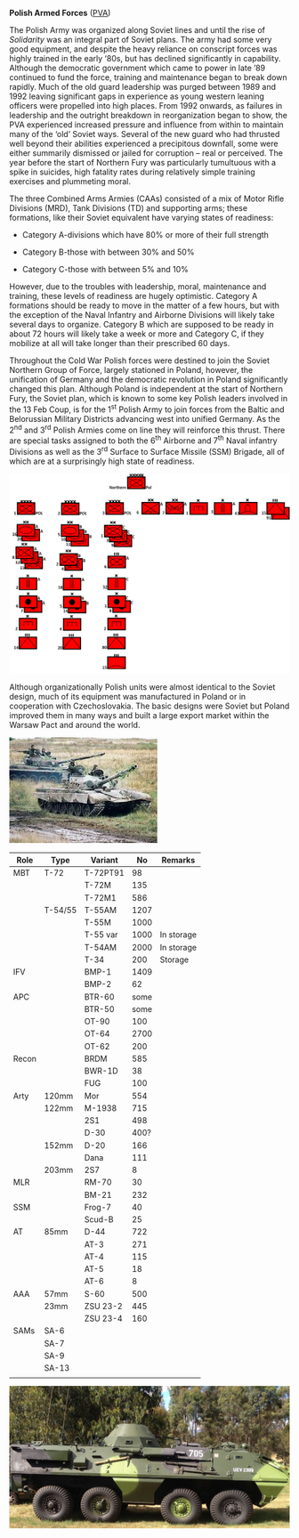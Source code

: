 **Polish Armed Forces**
([PVA](https://en.wikipedia.org/wiki/Polish_People%27s_Army_order_of_battle))

The Polish Army was organized along Soviet lines and until the rise of
*Solidarity* was an integral part of Soviet plans. The army had some
very good equipment, and despite the heavy reliance on conscript forces
was highly trained in the early ‘80s, but has declined significantly in
capability. Although the democratic government which came to power in
late ’89 continued to fund the force, training and maintenance began to
break down rapidly. Much of the old guard leadership was purged between
1989 and 1992 leaving significant gaps in experience as young western
leaning officers were propelled into high places. From 1992 onwards, as
failures in leadership and the outright breakdown in reorganization
began to show, the PVA experienced increased pressure and influence from
within to maintain many of the ‘old’ Soviet ways. Several of the new
guard who had thrusted well beyond their abilities experienced a
precipitous downfall, some were either summarily dismissed or jailed for
corruption – real or perceived. The year before the start of Northern
Fury was particularly tumultuous with a spike in suicides, high fatality
rates during relatively simple training exercises and plummeting moral.

The three Combined Arms Armies (CAAs) consisted of a mix of Motor Rifle
Divisions (MRD), Tank Divisions (TD) and supporting arms; these
formations, like their Soviet equivalent have varying states of
readiness:

  - Category A-divisions which have 80% or more of their full strength

  - Category B-those with between 30% and 50%

  - Category C-those with between 5% and 10%

However, due to the troubles with leadership, moral, maintenance and
training, these levels of readiness are hugely optimistic. Category A
formations should be ready to move in the matter of a few hours, but
with the exception of the Naval Infantry and Airborne Divisions will
likely take several days to organize. Category B which are supposed to
be ready in about 72 hours will likely take a week or more and Category
C, if they mobilize at all will take longer than their prescribed 60
days.

Throughout the Cold War Polish forces were destined to join the Soviet
Northern Group of Force, largely stationed in Poland, however, the
unification of Germany and the democratic revolution in Poland
significantly changed this plan. Although Poland is independent at the
start of Northern Fury, the Soviet plan, which is known to some key
Polish leaders involved in the 13 Feb Coup, is for the 1<sup>st</sup>
Polish Army to join forces from the Baltic and Belorussian Military
Districts advancing west into unified Germany. As the 2<sup>nd</sup> and
3<sup>rd</sup> Polish Armies come on line they will reinforce this
thrust. There are special tasks assigned to both the 6<sup>th</sup>
Airborne and 7<sup>th</sup> Naval infantry Divisions as well as the
3<sup>rd</sup> Surface to Surface Missile (SSM) Brigade, all of which
are at a surprisingly high state of readiness.

![](/assets/images/warsaw/pl/army/image1.png)

Although organizationally Polish units were almost identical to the
Soviet design, much of its equipment was manufactured in Poland or in
cooperation with Czechoslovakia. The basic designs were Soviet but
Poland improved them in many ways and built a large export market within
the Warsaw Pact and around the world.

![](/assets/images/warsaw/pl/army/image2.jpg)

| **Role** | **Type** | **Variant** | **No** | **Remarks** |
| -------- | -------- | ----------- | ------ | ----------- |
| MBT      | T-72     | T-72PT91    | 98     |             |
|          |          | T-72M       | 135    |             |
|          |          | T-72M1      | 586    |             |
|          | T-54/55  | T-55AM      | 1207   |             |
|          |          | T-55M       | 1000   |             |
|          |          | T-55 var    | 1000   | In storage  |
|          |          | T-54AM      | 2000   | In storage  |
|          |          | T-34        | 200    | Storage     |
| IFV      |          | BMP-1       | 1409   |             |
|          |          | BMP-2       | 62     |             |
| APC      |          | BTR-60      | some   |             |
|          |          | BTR-50      | some   |             |
|          |          | OT-90       | 100    |             |
|          |          | OT-64       | 2700   |             |
|          |          | OT-62       | 200    |             |
| Recon    |          | BRDM        | 585    |             |
|          |          | BWR-1D      | 38     |             |
|          |          | FUG         | 100    |             |
| Arty     | 120mm    | Mor         | 554    |             |
|          | 122mm    | M-1938      | 715    |             |
|          |          | 2S1         | 498    |             |
|          |          | D-30        | 400?   |             |
|          | 152mm    | D-20        | 166    |             |
|          |          | Dana        | 111    |             |
|          | 203mm    | 2S7         | 8      |             |
| MLR      |          | RM-70       | 30     |             |
|          |          | BM-21       | 232    |             |
| SSM      |          | Frog-7      | 40     |             |
|          |          | Scud-B      | 25     |             |
| AT       | 85mm     | D-44        | 722    |             |
|          |          | AT-3        | 271    |             |
|          |          | AT-4        | 115    |             |
|          |          | AT-5        | 18     |             |
|          |          | AT-6        | 8      |             |
| AAA      | 57mm     | S-60        | 500    |             |
|          | 23mm     | ZSU 23-2    | 445    |             |
|          |          | ZSU 23-4    | 160    |             |
| SAMs     | SA-6     |             |        |             |
|          | SA-7     |             |        |             |
|          | SA-9     |             |        |             |
|          | SA-13    |             |        |             |
|          |          |             |        |             |

![](/assets/images/warsaw/pl/army/image3.jpg)
